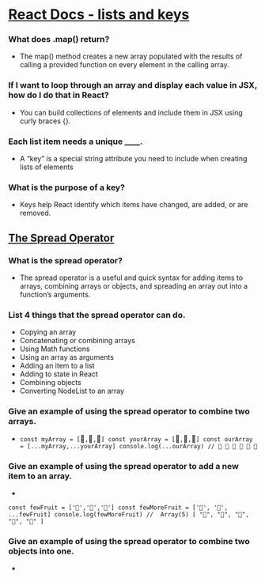 # [React Docs - lists and keys](https://reactjs.org/docs/lists-and-keys.html)

### What does .map() return?
* The map() method creates a new array populated with the results of calling a provided function on every element in the calling array.

### If I want to loop through an array and display each value in JSX, how do I do that in React?
* You can build collections of elements and include them in JSX using curly braces {}.

### Each list item needs a unique ____.
* A “key” is a special string attribute you need to include when creating lists of elements

### What is the purpose of a key?
* Keys help React identify which items have changed, are added, or are removed.

## [The Spread Operator](https://medium.com/coding-at-dawn/how-to-use-the-spread-operator-in-javascript-b9e4a8b06fab)

### What is the spread operator?
* The spread operator is a useful and quick syntax for adding items to arrays, combining arrays or objects, and spreading an array out into a function’s arguments.

### List 4 things that the spread operator can do.
* Copying an array
* Concatenating or combining arrays
* Using Math functions
* Using an array as arguments
* Adding an item to a list
* Adding to state in React
* Combining objects
* Converting NodeList to an array      

### Give an example of using the spread operator to combine two arrays.
* `const myArray = [`🤪`,`🐻`,`🎌`]
const yourArray = [`🙂`,`🤗`,`🤩`]
const ourArray = [...myArray,...yourArray]
console.log(...ourArray) // 🤪 🐻 🎌 🙂 🤗 🤩`

### Give an example of using the spread operator to add a new item to an array.
* 
`const fewFruit = ['🍏','🍊','🍌']
const fewMoreFruit = ['🍉', '🍍', ...fewFruit]
console.log(fewMoreFruit) //  Array(5) [ "🍉", "🍍", "🍏", "🍊", "🍌" ]`

### Give an example of using the spread operator to combine two objects into one.
* 
